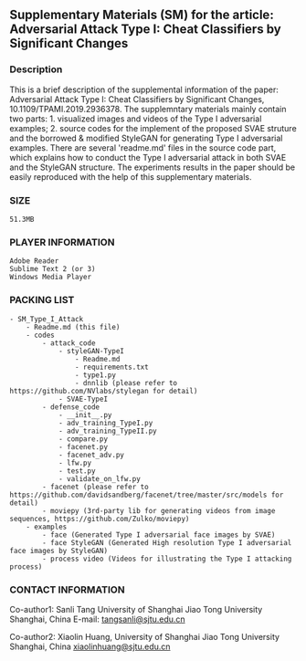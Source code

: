 ## Supplementary Materials (SM) for the article: Adversarial Attack Type I: Cheat Classifiers by Significant Changes

### Description
  This is a brief description of the supplemental information of the paper: Adversarial Attack Type I: Cheat Classifiers by Significant Changes, 10.1109/TPAMI.2019.2936378.
  The supplemntary materials mainly contain two parts:
    1. visualized images and videos of the Type I adversarial examples;
    2. source codes for the implement of the proposed SVAE struture and the borrowed & modified StyleGAN for generating Type I adversarial examples.
  There are several 'readme.md' files in the source code part, which explains how to conduct the Type I adversarial attack in both SVAE and the StyleGAN structure. The experiments results in the paper should be easily reproduced with the help of this supplementary materials.

### SIZE
    51.3MB

### PLAYER INFORMATION
    Adobe Reader
    Sublime Text 2 (or 3)
    Windows Media Player


### PACKING LIST
    - SM_Type_I_Attack
        - Readme.md (this file)
        - codes
            - attack_code
                - styleGAN-TypeI
                    - Readme.md
                    - requirements.txt
                    - type1.py
                    - dnnlib (please refer to https://github.com/NVlabs/stylegan for detail)
                - SVAE-TypeI
            - defense_code
                - __init__.py
                - adv_training_TypeI.py
                - adv_training_TypeII.py
                - compare.py
                - facenet.py
                - facenet_adv.py
                - lfw.py
                - test.py
                - validate_on_lfw.py
            - facenet (please refer to https://github.com/davidsandberg/facenet/tree/master/src/models for detail)
            - moviepy (3rd-party lib for generating videos from image sequences, https://github.com/Zulko/moviepy)
        - examples
            - face (Generated Type I adversarial face images by SVAE)
            - face StyleGAN (Generated High resolution Type I adversarial face images by StyleGAN)
            - process video (Videos for illustrating the Type I attacking process)

### CONTACT INFORMATION
  Co-author1:
      Sanli Tang
      University of Shanghai Jiao Tong University
      Shanghai, China
      E-mail: tangsanli@sjtu.edu.cn

  Co-author2:
      Xiaolin Huang, 
      University of Shanghai Jiao Tong University
      Shanghai, China
      xiaolinhuang@sjtu.edu.cn